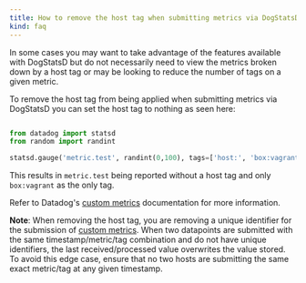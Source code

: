```yaml
---
title: How to remove the host tag when submitting metrics via DogStatsD
kind: faq
---
```


In some cases you may want to take advantage of the features available with DogStatsD but do not necessarily need to view the metrics broken down by a host tag or may be looking to reduce the number of tags on a given metric.

To remove the host tag from being applied when submitting metrics via DogStatsD you can set the host tag to nothing as seen here:

```python

from datadog import statsd
from random import randint

statsd.gauge('metric.test', randint(0,100), tags=['host:', 'box:vagrant'])
```

This results in `metric.test` being reported without a host tag and only `box:vagrant` as the only tag.

Refer to Datadog's [custom metrics][1] documentation for more information.

**Note**: When removing the host tag, you are removing a unique identifier for the submission of [custom metrics][1]. When two datapoints are submitted with the same timestamp/metric/tag combination and do not have unique identifiers, the last received/processed value overwrites the value stored. To avoid this edge case, ensure that no two hosts are submitting the same exact metric/tag at any given timestamp.

[1]: /developers/metrics/custom_metrics

